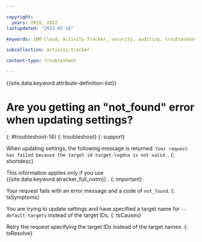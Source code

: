 ```yaml
---

copyright:
  years: 2019, 2022
lastupdated: "2022-05-16"

keywords: IBM Cloud, Activity Tracker, security, auditing, troubleshooting

subcollection: activity-tracker

content-type: troubleshoot

---
```


{{site.data.keyword.attribute-definition-list}}

# Are you getting an "not_found" error when updating settings?
{: #troubleshoot-14}
{: troubleshoot}
{: support}

When updating settings, the following message is returned: `Your request has failed because the target id target-logdna is not valid.`.
{: shortdesc}


This information applies only if you use {{site.data.keyword.atracker_full_notm}} .
{: important}


Your request fails with an error message and a code of `not_found`.
{: tsSymptoms}

You are trying to update settings and have specified a target name for `--default-targets` instead of the target IDs.
{: tsCauses}

Retry the request specifying the target IDs instead of the target names.
{: tsResolve}


